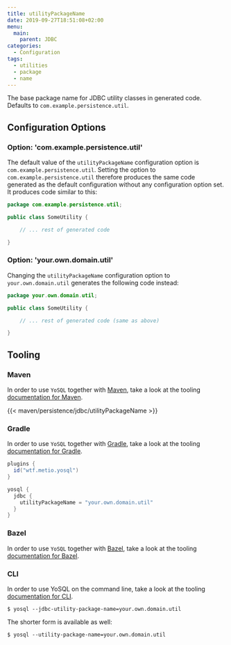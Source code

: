```yaml
---
title: utilityPackageName
date: 2019-09-27T18:51:08+02:00
menu:
  main:
    parent: JDBC
categories:
  - Configuration
tags:
  - utilities
  - package
  - name
---
```


The base package name for JDBC utility classes in generated code. Defaults to `com.example.persistence.util`.

## Configuration Options

### Option: 'com.example.persistence.util'

The default value of the `utilityPackageName` configuration option is `com.example.persistence.util`. Setting the option to `com.example.persistence.util` therefore produces the same code generated as the default configuration without any configuration option set. It produces code similar to this:

```java
package com.example.persistence.util;

public class SomeUtility {

    // ... rest of generated code

}
```

### Option: 'your.own.domain.util'

Changing the `utilityPackageName` configuration option to `your.own.domain.util` generates the following code instead:

```java
package your.own.domain.util;

public class SomeUtility {

    // ... rest of generated code (same as above)

}
```

## Tooling

### Maven

In order to use `YoSQL` together with [Maven](https://maven.apache.org/), take a look at the tooling [documentation
for Maven](/tooling/maven/).

{{< maven/persistence/jdbc/utilityPackageName >}}

### Gradle

In order to use `YoSQL` together with [Gradle](https://gradle.org/), take a look at the tooling [documentation for Gradle](/tooling/gradle/).

```groovy
plugins {
  id("wtf.metio.yosql")
}

yosql {
  jdbc {
    utilityPackageName = "your.own.domain.util"
  }
}
```

### Bazel

In order to use `YoSQL` together with [Bazel](https://bazel.build/), take a look at the tooling [documentation for
Bazel](/tooling/bazel/).

### CLI

In order to use YoSQL on the command line, take a look at the tooling [documentation for CLI](/tooling/cli/).

```shell
$ yosql --jdbc-utility-package-name=your.own.domain.util
```

The shorter form is available as well:

```shell
$ yosql --utility-package-name=your.own.domain.util
```
